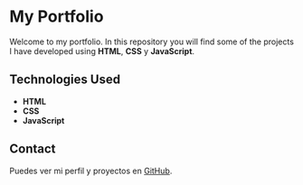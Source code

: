 # My Portfolio

Welcome to my portfolio. In this repository you will find some of the projects I have developed using **HTML**, **CSS** y **JavaScript**.


## Technologies Used

- **HTML**
- **CSS**
- **JavaScript**

## Contact

Puedes ver mi perfil y proyectos en [GitHub](https://github.com/CRUFTYY).
